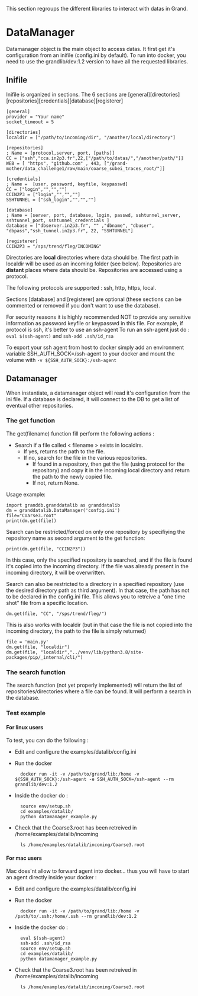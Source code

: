 This section regroups the different libraries to interact with datas in Grand.

# DataManager

Datamanager object is the main object to access datas. It first get it's configuration from an inifile (config.ini by default).
To run into docker, you need to use the grandlib/dev:1.2 version to have all the requested libraries.

## Inifile

Inifile is organized in sections. The 6 sections are [general][directories][repositories][credentials][database][registerer]

    [general]
    provider = "Your name"
    socket_timeout = 5
  
    [directories]
    localdir = ["/path/to/incoming/dir", "/another/local/directory"]
    
    [repositories]
    ; Name = [protocol,server, port, [paths]]
    CC = ["ssh","cca.in2p3.fr",22,["/path/to/datas/","/another/path/"]]
    WEB = [ "https", "github.com" , 443, ["/grand-mother/data_challenge1/raw/main/coarse_subei_traces_root/"]]
  
    [credentials]
    ; Name =  [user, password, keyfile, keypasswd]
    CC = ["login","","",""]
    CCIN2P3 = ["login","","",""]
    SSHTUNNEL = ["ssh_login","","",""]
  
    [database]
    ; Name = [server, port, database, login, passwd, sshtunnel_server, sshtunnel_port, sshtunnel_credentials ]
    database = ["dbserver.in2p3.fr", "" ,"dbname", "dbuser", "dbpass","ssh_tunnel.in2p3.fr", 22, "SSHTUNNEL"]

    [registerer]
    CCIN2P3 = "/sps/trend/fleg/INCOMING"
  

Directories are **local** directories where data should be. The first path in localdir will be used as an incoming folder (see below).
Repositories are **distant** places where data should be. Repositories are accessed using a protocol. 

The following protocols are supported : ssh, http, https, local.

Sections [database] and [registerer] are optional (these sections can be commented or removed if you don't want to use the database).

For security reasons it is highly recommended NOT to provide any sensitive information as password keyfile or keypasswd
in this file. For example, if protocol is ssh, it's better to use an ssh-agent
To run an ssh-agent just do : `eval $(ssh-agent)` and `ssh-add .ssh/id_rsa`

To export your ssh agent from host to docker simply add an environment variable SSH_AUTH_SOCK=/ssh-agent to your docker
and mount the volume with `-v ${SSH_AUTH_SOCK}:/ssh-agent`

## Datamanager
When instantiate, a datamanager object will read it's configuration from the ini file. If a database is declared, it will connect to the DB to get a list of eventual other repositories.

### The get function
The get(filename) function fill perform the following actions :
- Search if a file called < filename > exists in localdirs. 
  - If yes, returns the path to the file.
  - If no, search for the file in the various repositories.
    - If found in a repository, then get the file (using protocol for the repository) and copy it in the incoming local directory and return the path to the newly copied file.
    - If not, return None.
 
Usage example:

    import granddb.granddatalib as granddatalib
    dm = granddatalib.DataManager('config.ini')
    file="Coarse3.root"
    print(dm.get(file))

Search can be restricted/forced on only one repository by specifiying the repository name as second argument to the get function:

    print(dm.get(file, "CCIN2P3"))

In this case, only the specified repository is searched, and if the file is found it's copied into the incoming directory. If the file was already present in the incoming directory, it will be overwritten.

Search can also be restricted to a directory in a specified repository (use the desired directory path as third argument). In that case, the path has not to be declared in the config.ini file. This allows you to retreive a "one time shot" file from a specific location.

    dm.get(file, "CC", "/sps/trend/fleg/")

This is also works with localdir (but in that case the file is not copied into the incoming directory, the path to the file is simply returned)

    file = 'main.py'
    dm.get(file, "localdir")
    dm.get(file, "localdir","../venv/lib/python3.8/site-packages/pip/_internal/cli/")


### The search function

The search function (not yet properly implemented) will return the list of repositories/directories where a file can be found.
It will perform a search in the database.

### Test example
#### For linux users

To test, you can do the following : 

* Edit and configure the examples/datalib/config.ini
* Run the docker


        docker run -it -v /path/to/grand/lib:/home -v ${SSH_AUTH_SOCK}:/ssh-agent -e SSH_AUTH_SOCK=/ssh-agent --rm grandlib/dev:1.2

* Inside the docker do : 

        source env/setup.sh
        cd examples/datalib/
        python datamanager_example.py
    

* Check that the Coarse3.root has been retreived in /home/examples/datalib/incoming

        ls /home/examples/datalib/incoming/Coarse3.root

#### For mac users
Mac does'nt allow to forward agent into docker... thus you will have to start an agent directly inside your docker :
* Edit and configure the examples/datalib/config.ini
* Run the docker

        docker run -it -v /path/to/grand/lib:/home -v /path/to/.ssh:/home/.ssh --rm grandlib/dev:1.2


* Inside the docker do : 


        eval $(ssh-agent)
        ssh-add .ssh/id_rsa
        source env/setup.sh
        cd examples/datalib/
        python datamanager_example.py

* Check that the Coarse3.root has been retreived in /home/examples/datalib/incoming

        ls /home/examples/datalib/incoming/Coarse3.root
